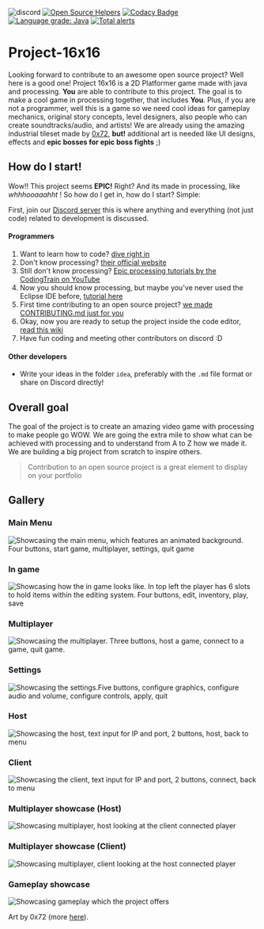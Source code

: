![discord](https://img.shields.io/discord/310521827749265409?color=%23738adb&label=Discord&logo=Stephcraft)
[![Open Source Helpers](https://www.codetriage.com/stephcraft/project-16x16/badges/users.svg)](https://www.codetriage.com/stephcraft/project-16x16)
[![Codacy Badge](https://api.codacy.com/project/badge/Grade/968c04792ffc4536ac7b9428ed79997d)](https://www.codacy.com/manual/micycle1/Project-16x16?utm_source=github.com&utm_medium=referral&utm_content=Stephcraft/Project-16x16&utm_campaign=Badge_Grade)
[![Language grade: Java](https://img.shields.io/lgtm/grade/java/g/Stephcraft/Project-16x16.svg?logo=lgtm&logoWidth=18)](https://lgtm.com/projects/g/Stephcraft/Project-16x16/context:java)
[![Total alerts](https://img.shields.io/lgtm/alerts/g/Stephcraft/Project-16x16.svg?logo=lgtm&logoWidth=18)](https://lgtm.com/projects/g/Stephcraft/Project-16x16/alerts/)

# Project-16x16

Looking forward to contribute to an awesome open source project? Well here is a good one! Project 16x16 is a 2D Platformer game made with java and processing. **You** are able to contribute to this project. The goal is to make a cool game in processing together, that includes **You**. Plus, if you are not a programmer, well this is a game so we need cool ideas for gameplay mechanics, original story concepts, level designers, also people who can create soundtracks/audio, and artists! We are already using the amazing industrial tileset made by [0x72](https://0x72.itch.io/16x16-industrial-tileset), **but!** additional art is needed like UI designs, effects and **epic bosses for epic boss fights** ;)

## How do I start!

Wow!! This project seems **EPIC!** Right? And its made in processing, like _whhhooaaahht_ ! So how do I get in, how do I start? Simple:

First, join our [Discord server](https://discord.gg/zDJSCqd) this is where anything and everything (not just code) related to development is discussed.

#### Programmers

1. Want to learn how to code? [dive right in](http://hello.processing.org)
2. Don't know processing? [their official website](https://processing.org/)
3. Still don't know processing? [Epic processing tutorials by the CodingTrain on YouTube](https://www.youtube.com/watch?v=2VLaIr5Ckbs&list=PLRqwX-V7Uu6ZYJC7L-r6rX6utt6wwJCyi)
4. Now you should know processing, but maybe you've never used the Eclipse IDE before, [tutorial here](https://web.archive.org/web/20190316234615/https://processing.org/tutorials/eclipse/)
5. First time contributing to an open source project? [we made CONTRIBUTING.md just for you](https://github.com/Stephcraft/Project-16x16/blob/master/CONTRIBUTING.md)
6. Okay, now you are ready to setup the project inside the code editor, [read this wiki](https://github.com/Stephcraft/Project-16x16/wiki/Setting-up-the-project)
7. Have fun coding and meeting other contributors on discord :D

#### Other developers

-   Write your ideas in the folder `idea`, preferably with the `.md` file format or share on Discord directly!

## Overall goal

The goal of the project is to create an amazing video game with processing to make people go WOW. We are going the extra mile to show what can be achieved with processing and to understand from A to Z how we made it. We are building a big project from scratch to inspire others.

> Contribution to an open source project is a great element to display on your portfolio

## Gallery

### Main Menu

![Showcasing the main menu, which features an animated background. Four buttons, start game, multiplayer, settings, quit game](https://i.imgur.com/K2zBp9t.png)

### In game

![Showcasing how the in game looks like. In top left the player has 6 slots to hold items within the editing system. Four buttons, edit, inventory, play, save](https://i.imgur.com/nv1PxgS.png)

### Multiplayer

![Showcasing the multiplayer. Three buttons, host a game, connect to a game, quit game.](https://i.imgur.com/dy6uLRQ.png)

### Settings

![Showcasing the settings.Five buttons, configure graphics, configure audio and volume, configure controls, apply, quit](https://i.imgur.com/bK6LAjf.png)

### Host

![Showcasing the host, text input for IP and port, 2 buttons, host, back to menu](https://i.imgur.com/zF2Ri53.png)

### Client

![Showcasing the client, text input for IP and port, 2 buttons, connect, back to menu](https://i.imgur.com/JAZ2TER.png)

### Multiplayer showcase (Host)

![Showcasing multiplayer, host looking at the client connected player](https://i.imgur.com/YuCtZDq.png)

### Multiplayer showcase (Client)

![Showcasing multiplayer, client looking at the host connected player](https://i.imgur.com/DYQNXC1.png)

### Gameplay showcase

![Showcasing gameplay which the project offers](https://img.itch.zone/aW1hZ2UvMTYyMzY0Lzc3MzkzMy5naWY=/794x1000/K7WB6P.gif)

Art by 0x72 (more [here](https://0x72.itch.io/16x16-industrial-tileset)).
